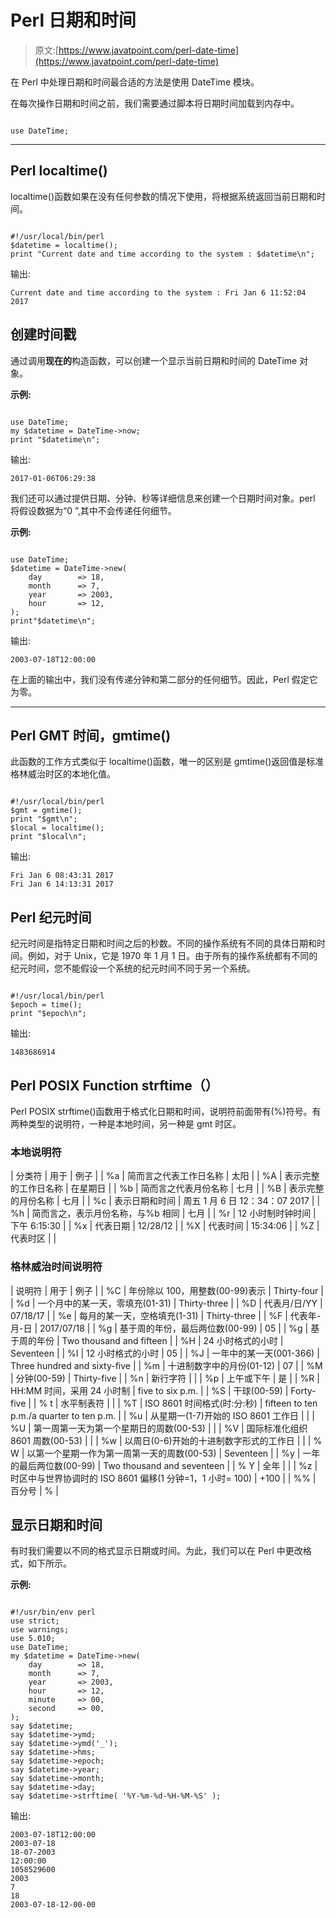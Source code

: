 # Perl 日期和时间

> 原文:[https://www.javatpoint.com/perl-date-time](https://www.javatpoint.com/perl-date-time)

在 Perl 中处理日期和时间最合适的方法是使用 DateTime 模块。

在每次操作日期和时间之前，我们需要通过脚本将日期时间加载到内存中。

```

use DateTime;

```

* * *

## Perl localtime()

localtime()函数如果在没有任何参数的情况下使用，将根据系统返回当前日期和时间。

```

#!/usr/local/bin/perl
$datetime = localtime();
print "Current date and time according to the system : $datetime\n";

```

输出:

```
Current date and time according to the system : Fri Jan 6 11:52:04 2017

```

## 创建时间戳

通过调用**现在的**构造函数，可以创建一个显示当前日期和时间的 DateTime 对象。

**示例:**

```

use DateTime;
my $datetime = DateTime->now;
print "$datetime\n";

```

输出:

```
2017-01-06T06:29:38

```

我们还可以通过提供日期、分钟、秒等详细信息来创建一个日期时间对象。perl 将假设数据为“0 ”,其中不会传递任何细节。

**示例:**

```

use DateTime;
$datetime = DateTime->new(
    day        => 18,
    month      => 7,
    year       => 2003,
    hour       => 12,
);
print"$datetime\n";

```

输出:

```
2003-07-18T12:00:00

```

在上面的输出中，我们没有传递分钟和第二部分的任何细节。因此，Perl 假定它为零。

* * *

## Perl GMT 时间，gmtime()

此函数的工作方式类似于 localtime()函数，唯一的区别是 gmtime()返回值是标准格林威治时区的本地化值。

```

#!/usr/local/bin/perl
$gmt = gmtime();
print "$gmt\n";
$local = localtime();
print "$local\n";

```

输出:

```
Fri Jan 6 08:43:31 2017
Fri Jan 6 14:13:31 2017

```

## Perl 纪元时间

纪元时间是指特定日期和时间之后的秒数。不同的操作系统有不同的具体日期和时间。例如，对于 Unix，它是 1970 年 1 月 1 日。由于所有的操作系统都有不同的纪元时间，您不能假设一个系统的纪元时间不同于另一个系统。

```

#!/usr/local/bin/perl
$epoch = time();
print "$epoch\n";

```

输出:

```
1483686914

```

## Perl POSIX Function strftime（）

Perl POSIX strftime()函数用于格式化日期和时间，说明符前面带有(%)符号。有两种类型的说明符，一种是本地时间，另一种是 gmt 时区。

### 本地说明符

| 分类符 | 用于 | 例子 |
| %a | 简而言之代表工作日名称 | 太阳 |
| %A | 表示完整的工作日名称 | 在星期日 |
| %b | 简而言之代表月份名称 | 七月 |
| %B | 表示完整的月份名称 | 七月 |
| %c | 表示日期和时间 | 周五 1 月 6 日 12：34：07 2017 |
| %h | 简而言之，表示月份名称，与%b 相同 | 七月 |
| %r | 12 小时制时钟时间 | 下午 6:15:30 |
| %x | 代表日期 | 12/28/12 |
| %X | 代表时间 | 15:34:06 |
| %Z | 代表时区 |  |

### 格林威治时间说明符

| 说明符 | 用于 | 例子 |
| %C | 年份除以 100，用整数(00-99)表示 | Thirty-four |
| %d | 一个月中的某一天，零填充(01-31) | Thirty-three |
| %D | 代表月/日/YY | 07/18/17 |
| %e | 每月的某一天，空格填充(1-31) | Thirty-three |
| %F | 代表年-月-日 | 2017/07/18 |
| %g | 基于周的年份，最后两位数(00-99) | 05 |
| %g | 基于周的年份 | Two thousand and fifteen |
| %H | 24 小时格式的小时 | Seventeen |
| %I | 12 小时格式的小时 | 05 |
| %J | 一年中的某一天(001-366) | Three hundred and sixty-five |
| %m | 十进制数字中的月份(01-12) | 07 |
| %M | 分钟(00-59) | Thirty-five |
| %n | 新行字符 |  |
| %p | 上午或下午 | 是 |
| %R | HH:MM 时间，采用 24 小时制 | five to six p.m. |
| %S | 干球(00-59) | Forty-five |
| % t | 水平制表符 |  |
| %T | ISO 8601 时间格式(时:分:秒) | fifteen to ten p.m./a quarter to ten p.m. |
| %u | 从星期一(1-7)开始的 ISO 8601 工作日 |  |
| %U | 第一周第一天为第一个星期日的周数(00-53) |  |
| %V | 国际标准化组织 8601 周数(00-53) |  |
| %w | 以周日(0-6)开始的十进制数字形式的工作日 |  |
| % W | 以第一个星期一作为第一周第一天的周数(00-53) | Seventeen |
| %y | 一年的最后两位数(00-99) | Two thousand and seventeen |
| % Y | 全年 |  |
| %z | 时区中与世界协调时的 ISO 8601 偏移(1 分钟=1，1 小时= 100) | +100 |
| %% | 百分号 | % |

## 显示日期和时间

有时我们需要以不同的格式显示日期或时间。为此，我们可以在 Perl 中更改格式，如下所示。

**示例:**

```

#!/usr/bin/env perl
use strict;
use warnings;
use 5.010;
use DateTime;
my $datetime = DateTime->new(
    day        => 18,
    month      => 7,
    year       => 2003,
    hour       => 12,
    minute     => 00,
    second     => 00,
);
say $datetime;
say $datetime->ymd;
say $datetime->ymd('_');
say $datetime->hms;
say $datetime->epoch;
say $datetime->year;
say $datetime->month;
say $datetime->day;
say $datetime->strftime( '%Y-%m-%d-%H-%M-%S' );

```

输出:

```
2003-07-18T12:00:00
2003-07-18
18-07-2003
12:00:00
1058529600
2003
7
18
2003-07-18-12-00-00

```
